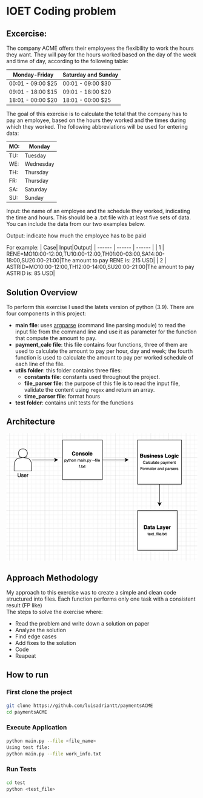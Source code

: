 # IOET Coding problem

## Excercise:

The company ACME offers their employees the flexibility to work the hours they want. They will pay for the hours worked based on the day of the week and time of day, according to the following table:


| Monday-Friday | Saturday and Sunday |
| ------ | ------ |
| 00:01 - 09:00  $25| 00:01 - 09:00  $30|
| 09:01 - 18:00  $15| 09:01 - 18:00  $20|
| 18:01 - 00:00  $20| 18:01 - 00:00  $25|

The goal of this exercise is to calculate the total that the company has to pay an employee, based on the hours they worked and the times during which they worked. The following abbreviations will be used for entering data:

| MO: | Monday |
| ------ | ------ |
| TU: | Tuesday|
| WE: | Wednesday|
| TH: | Thursday|
| FR: | Thursday|
| SA: | Saturday|
| SU: | Sunday|

Input: the name of an employee and the schedule they worked, indicating the time and hours. This should be a .txt file with at least five sets of data. You can include the data from our two examples below.

Output: indicate how much the employee has to be paid

For example:
| Case| Input|Output|
| ------ | ------ | ------ |
| 1 | RENE=MO10:00-12:00,TU10:00-12:00,TH01:00-03:00,SA14:00-18:00,SU20:00-21:00|The amount to pay RENE is: 215 USD|
| 2 | ASTRID=MO10:00-12:00,TH12:00-14:00,SU20:00-21:00|The amount to pay ASTRID is: 85 USD|

## Solution Overview
To perform this exercise I used the latets version of python (3.9).
There are four components in this project:
- **main file**: uses [argparse](https://docs.python.org/3/library/argparse.html#module-argparse) (command line parsing module) to read the input file from the command line and use it as parameter for the function that compute the amount to pay.
- **payment_calc file**: this file contains four functions, three of them are used to calculate the amount to pay per hour, day and week; the fourth function is used to calculate the amount to pay per worked schedule of each line of the file.
- **utils folder**: this folder contains three files:
  - **constants file**: constants used throughout the project.
  - **file_parser file**: the purpose of this file is to read the input file, validate the content using `regex` and return an array.
  - **time_parser file**: format hours
- **test folder**: contains unit tests for the functions 
## Architecture
![](architecture.png)
## Approach Methodology
My approach to this exercise was to create a simple and clean code structured into files. Each function performs only one task with a consistent result (FP like)
<br/>
The steps to solve the exercise where:
  - Read the problem and write down a solution on paper
  - Analyze the solution
  - Find edge cases
  - Add fixes to the solution
  - Code
  - Reapeat
## How to run
### First clone the project

```bash
git clone https://github.com/luisadriantt/paymentsACME
cd paymentsACME
```

### Execute Application

```bash
python main.py --file <file_name>
Using test file:
python main.py --file work_info.txt
```

### Run Tests
```bash
cd test
python <test_file>
```

